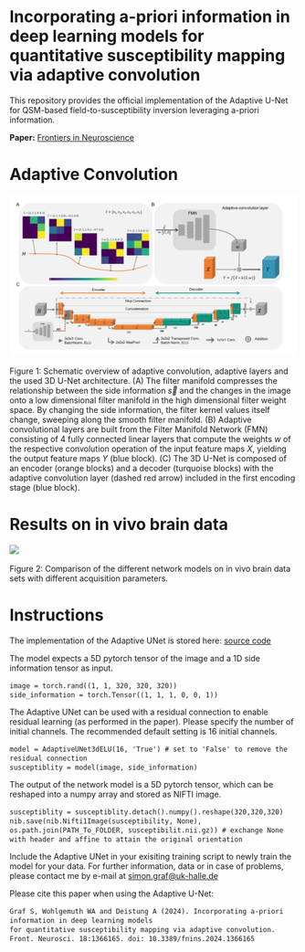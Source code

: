 # Incorporating a-priori information in deep learning models for quantitative susceptibility mapping via adaptive convolution

This repository provides the official implementation of the Adaptive U-Net for QSM-based field-to-susceptibility inversion leveraging a-priori information.

**Paper:** [Frontiers in Neuroscience](https://doi.org/10.3389/fnins.2024.1366165  )


# Adaptive Convolution

![](Figures/Figure1.png)

Figure 1: Schematic overview of adaptive convolution, adaptive layers and the used 3D U-Net architecture. (A) The filter manifold compresses the relationship between the side information $\vec{s}$ and the changes in the image onto a low dimensional filter manifold in the high dimensional filter weight space. By changing the side information, the filter kernel values itself change, sweeping along the smooth filter manifold. (B) Adaptive convolutional layers are built from the Filter Manifold Network (FMN) consisting of 4 fully connected linear layers that compute the weights *w* of the respective convolution operation of the input feature maps *X*, yielding the output feature maps *Y* (blue block). (C) The 3D U-Net is composed of an encoder (orange blocks) and a decoder (turquoise blocks) with the adaptive convolution layer (dashed red arrow) included in the first encoding stage (blue block).

# Results on in vivo brain data
![](Figures/Figure2.png)

Figure 2: Comparison of the different network models on in vivo brain data sets with different acquisition parameters.

# Instructions 

The implementation of the Adaptive UNet is stored here: [source code](AdaptiveConvolutionQSM/Model)

The model expects a 5D pytorch tensor of the image and a 1D side information tensor as input. 

```
image = torch.rand((1, 1, 320, 320, 320))
side_information = torch.Tensor((1, 1, 1, 0, 0, 1))
```

The Adaptive UNet can be used with a residual connection to enable residual learning (as performed in the paper). Please specify the number of initial channels. The recommended default setting is 16 initial channels.

```
model = AdaptiveUNet3dELU(16, 'True') # set to 'False' to remove the residual connection
susceptiblity = model(image, side_information)
```

The output of the network model is a 5D pytorch tensor, which can be reshaped into a numpy array and stored as NIFTI image.

```
susceptiblity = susceptiblity.detach().numpy().reshape(320,320,320)
nib.save(nib.Nifti1Image(susceptibility, None), os.path.join(PATH_To_FOLDER, susceptibilit.nii.gz)) # exchange None with header and affine to attain the original orientation 
```

Include the Adaptive UNet in your exisiting training script to newly train the model for your data. 
For further information, data or in case of problems, please contact me by e-mail at simon.graf@uk-halle.de



Please cite this paper when using the Adaptive U-Net: 

    Graf S, Wohlgemuth WA and Deistung A (2024). Incorporating a-priori information in deep learning models 
    for quantitative susceptibility mapping via adaptive convolution. Front. Neurosci. 18:1366165. doi: 10.3389/fnins.2024.1366165        
